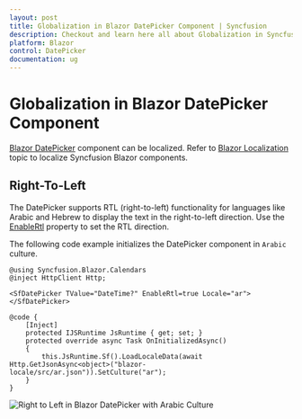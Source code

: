 ```yaml
---
layout: post
title: Globalization in Blazor DatePicker Component | Syncfusion
description: Checkout and learn here all about Globalization in Syncfusion Blazor DatePicker component and much more.
platform: Blazor
control: DatePicker
documentation: ug
---
```


# Globalization in Blazor DatePicker Component

[Blazor DatePicker](https://www.syncfusion.com/blazor-components/blazor-datepicker) component can be localized. Refer to [Blazor Localization](https://blazor.syncfusion.com/documentation/common/localization) topic to localize Syncfusion Blazor components.

## Right-To-Left

The DatePicker supports RTL (right-to-left) functionality for languages like Arabic and Hebrew to display the text in the right-to-left direction. Use the [EnableRtl](https://help.syncfusion.com/cr/blazor/Syncfusion.Blazor.Calendars.SfDatePicker-1.html#Syncfusion_Blazor_Calendars_SfDatePicker_1_EnableRtl) property to set the RTL direction.

The following code example initializes the DatePicker component in `Arabic` culture.

```cshtml
@using Syncfusion.Blazor.Calendars
@inject HttpClient Http;

<SfDatePicker TValue="DateTime?" EnableRtl=true Locale="ar"></SfDatePicker>

@code {
    [Inject]
    protected IJSRuntime JsRuntime { get; set; }
    protected override async Task OnInitializedAsync()
    {
        this.JsRuntime.Sf().LoadLocaleData(await Http.GetJsonAsync<object>("blazor-locale/src/ar.json")).SetCulture("ar");
    }
}
```



![Right to Left in Blazor DatePicker with Arabic Culture](./images/blazor-datepicker-right-to-left.png)